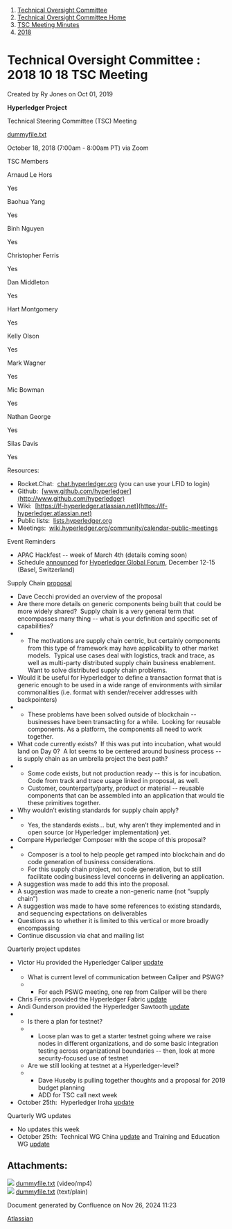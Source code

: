 1. [Technical Oversight Committee](index.html)
2. [Technical Oversight Committee Home](Technical-Oversight-Committee-Home_21430274.html)
3. [TSC Meeting Minutes](TSC-Meeting-Minutes_21448544.html)
4. [2018](2018_21448716.html)

# Technical Oversight Committee : 2018 10 18 TSC Meeting

Created by Ry Jones on Oct 01, 2019

**Hyperledger Project**

Technical Steering Committee (TSC) Meeting

[dummyfile.txt](#)

October 18, 2018 (7:00am - 8:00am PT) via Zoom

TSC Members

Arnaud Le Hors

Yes

Baohua Yang

Yes

Binh Nguyen

Yes

Christopher Ferris

Yes

Dan Middleton

Yes

Hart Montgomery

Yes

Kelly Olson

Yes

Mark Wagner

Yes

Mic Bowman

Yes

Nathan George

Yes

Silas Davis

Yes

Resources:

- Rocket.Chat:  [chat.hyperledger.org](http://chat.hyperledger.org/) (you can use your LFID to login)
- Github:  [www.github.com/hyperledger](http://www.github.com/hyperledger)
- Wiki:  [https://lf-hyperledger.atlassian.net](https://lf-hyperledger.atlassian.net)
- Public lists:  [lists.hyperledger.org](http://lists.hyperledger.org/)
- Meetings:  [wiki.hyperledger.org/community/calendar-public-meetings](http://wiki.hyperledger.org/community/calendar-public-meetings)

Event Reminders

- APAC Hackfest -- week of March 4th (details coming soon)
- Schedule [announced](https://www.hyperledger.org/announcements/2018/08/29/hyperledger-announces-global-forum-schedule-keynotes) for [Hyperledger Global Forum](https://events.linuxfoundation.org/events/hyperledger-global-forum-2018/), December 12-15 (Basel, Switzerland)

Supply Chain [proposal](https://lists.hyperledger.org/g/tsc/message/1739)

- Dave Cecchi provided an overview of the proposal
- Are there more details on generic components being built that could be more widely shared?  Supply chain is a very general term that encompasses many thing -- what is your definition and specific set of capabilities?
- - The motivations are supply chain centric, but certainly components from this type of framework may have applicability to other market models.  Typical use cases deal with logistics, track and trace, as well as multi-party distributed supply chain business enablement. Want to solve distributed supply chain problems.
- Would it be useful for Hyperledger to define a transaction format that is generic enough to be used in a wide range of environments with similar commonalities (i.e. format with sender/receiver addresses with backpointers)
- - These problems have been solved outside of blockchain -- businesses have been transacting for a while.  Looking for reusable components. As a platform, the components all need to work together.
- What code currently exists?  If this was put into incubation, what would land on Day 0?  A lot seems to be centered around business process -- is supply chain as an umbrella project the best path?
- - Some code exists, but not production ready -- this is for incubation.  Code from track and trace usage linked in proposal, as well.
  - Customer, counterparty/party, product or material -- reusable components that can be assembled into an application that would tie these primitives together.
- Why wouldn’t existing standards for supply chain apply?
- - Yes, the standards exists… but, why aren’t they implemented and in open source (or Hyperledger implementation) yet.
- Compare Hyperledger Composer with the scope of this proposal?
- - Composer is a tool to help people get ramped into blockchain and do code generation of business considerations.
  - For this supply chain project, not code generation, but to still facilitate coding business level concerns in delivering an application.
- A suggestion was made to add this into the proposal.
- A suggestion was made to create a non-generic name (not “supply chain”)
- A suggestion was made to have some references to existing standards, and sequencing expectations on deliverables
- Questions as to whether it is limited to this vertical or more broadly encompassing
- Continue discussion via chat and mailing list

Quarterly project updates

- Victor Hu provided the Hyperledger Caliper [update](https://lf-hyperledger.atlassian.netgroups/tsc/project-updates/caliper-2018-sep)
- - What is current level of communication between Caliper and PSWG?
  - - For each PSWG meeting, one rep from Caliper will be there
- Chris Ferris provided the Hyperledger Fabric [update](https://lf-hyperledger.atlassian.netgroups/tsc/project-updates/fabric-2018-oct)
- Andi Gunderson provided the Hyperledger Sawtooth [update](https://lf-hyperledger.atlassian.netgroups/tsc/project-updates/sawtooth-2018-oct)
- - Is there a plan for testnet?
  - - Loose plan was to get a starter testnet going where we raise nodes in different organizations, and do some basic integration testing across organizational boundaries -- then, look at more security-focused use of testnet
  - Are we still looking at testnet at a Hyperledger-level?
  - - Dave Huseby is pulling together thoughts and a proposal for 2019 budget planning
    - ADD for TSC call next week
- October 25th:  Hyperledger Iroha [update](https://lf-hyperledger.atlassian.netgroups/tsc/project-updates/iroha-2018-oct)

Quarterly WG updates

- No updates this week
- October 25th:  Technical WG China [update](https://lf-hyperledger.atlassian.netgroups/tsc/wg-updates/technical-wg-china-2018-oct) and Training and Education WG [update](https://lf-hyperledger.atlassian.netgroups/tsc/wg-updates/training-and-education-wg-2018-oct)

## Attachments:

![](images/icons/bullet_blue.gif) [dummyfile.txt](attachments/21433976/21457618.txt) (video/mp4)  
![](images/icons/bullet_blue.gif) [dummyfile.txt](attachments/21433976/21448757.txt) (text/plain)

Document generated by Confluence on Nov 26, 2024 11:23

[Atlassian](http://www.atlassian.com/)
